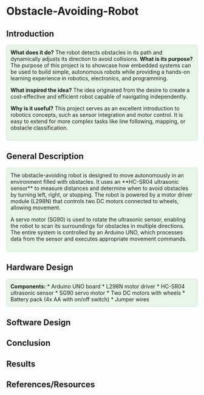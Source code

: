 # Obstacle-Avoiding-Robot

## Introduction
<div style="background-color: #e8f5e9; padding: 10px; border: 1px solid #c8e6c9; border-radius: 5px;"> <b>What does it do?</b> The robot detects obstacles in its path and dynamically adjusts its direction to avoid collisions.
<b>What is its purpose?</b>
The purpose of this project is to showcase how embedded systems can be used to build simple, autonomous robots while providing a hands-on learning experience in robotics, electronics, and programming.

<b>What inspired the idea?</b>
The idea originated from the desire to create a cost-effective and efficient robot capable of navigating independently.

<b>Why is it useful?</b>
This project serves as an excellent introduction to robotics concepts, such as sensor integration and motor control. It is easy to extend for more complex tasks like line following, mapping, or obstacle classification.

</div>

## General Description
<div style="background-color: #e8f5e9; padding: 10px; border: 1px solid #c8e6c9; border-radius: 5px;"> The obstacle-avoiding robot is designed to move autonomously in an environment filled with obstacles. It uses an **HC-SR04 ultrasonic sensor** to measure distances and determine when to avoid obstacles by turning left, right, or stopping.
The robot is powered by a motor driver module (L298N) that controls two DC motors connected to wheels, allowing movement.

A servo motor (SG90) is used to rotate the ultrasonic sensor, enabling the robot to scan its surroundings for obstacles in multiple directions. The entire system is controlled by an Arduino UNO, which processes data from the sensor and executes appropriate movement commands.

</div>

## Hardware Design
<div style="background-color: #e8f5e9; padding: 10px; border: 1px solid #c8e6c9; border-radius: 5px;"> <b>Components:</b> 
* Arduino UNO board 
* L298N motor driver 
* HC-SR04 ultrasonic sensor 
* SG90 servo motor 
* Two DC motors with wheels 
* Battery pack (4x AA with on/off switch) 
* Jumper wires
</div>

## Software Design

## Conclusion

## Results

## References/Resources
